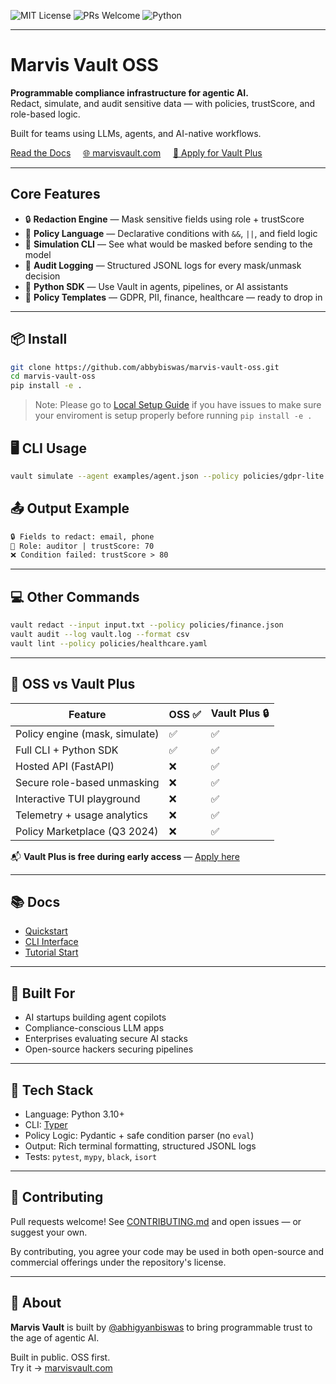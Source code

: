 ![MIT License](https://img.shields.io/badge/license-MIT-green)
![PRs Welcome](https://img.shields.io/badge/PRs-welcome-brightgreen)
![Python](https://img.shields.io/badge/python-3.10%2B-blue)

---

# Marvis Vault OSS

**Programmable compliance infrastructure for agentic AI.**  
Redact, simulate, and audit sensitive data — with policies, trustScore, and role-based logic.  

Built for teams using LLMs, agents, and AI-native workflows.

[ Read the Docs](./docs/01_index.md) &nbsp;&nbsp;&nbsp;&nbsp;[🌐 marvisvault.com](https://marvisvault.com) &nbsp;&nbsp;&nbsp;&nbsp;[🚀 Apply for Vault Plus](https://tally.so/r/3XNBgP)

---

## Core Features

- 🔒 **Redaction Engine** — Mask sensitive fields using role + trustScore
- 🧠 **Policy Language** — Declarative conditions with `&&`, `||`, and field logic
- 🧪 **Simulation CLI** — See what would be masked before sending to the model
- 📜 **Audit Logging** — Structured JSONL logs for every mask/unmask decision
- 🧰 **Python SDK** — Use Vault in agents, pipelines, or AI assistants
- 💼 **Policy Templates** — GDPR, PII, finance, healthcare — ready to drop in

---

## 📦 Install

```bash
git clone https://github.com/abbybiswas/marvis-vault-oss.git
cd marvis-vault-oss
pip install -e .
```
> Note: Please go to [Local Setup Guide](SETUP.md) if you have issues to make sure your enviroment is setup properly before running `pip install -e .` 

## 🖥️ CLI Usage

```bash
vault simulate --agent examples/agent.json --policy policies/gdpr-lite.json
```
## 📤 Output Example

```txt
🔒 Fields to redact: email, phone  
🧠 Role: auditor | trustScore: 70  
❌ Condition failed: trustScore > 80  
```

---

## 💻 Other Commands

```bash
vault redact --input input.txt --policy policies/finance.json
vault audit --log vault.log --format csv
vault lint --policy policies/healthcare.yaml
```

---

## 🧱 OSS vs Vault Plus

| Feature                          | OSS ✅ | Vault Plus 🔒 |
|----------------------------------|--------|----------------|
| Policy engine (mask, simulate)   | ✅     | ✅  
| Full CLI + Python SDK            | ✅     | ✅  
| Hosted API (FastAPI)             | ❌     | ✅  
| Secure role-based unmasking      | ❌     | ✅  
| Interactive TUI playground       | ❌     | ✅  
| Telemetry + usage analytics      | ❌     | ✅  
| Policy Marketplace (Q3 2024)     | ❌     | ✅  

📬 **Vault Plus is free during early access** — [Apply here](https://tally.so/r/3XNBgP)

---

## 📚 Docs

- [Quickstart](docs/00_quickstart.md)
- [CLI Interface](docs/02_cli_interface_.md)
- [Tutorial Start](docs/01_index.md)

---

## 🧠 Built For

- AI startups building agent copilots  
- Compliance-conscious LLM apps  
- Enterprises evaluating secure AI stacks  
- Open-source hackers securing pipelines  

---

## 🔬 Tech Stack

- Language: Python 3.10+  
- CLI: [Typer](https://typer.tiangolo.com/)  
- Policy Logic: Pydantic + safe condition parser (no `eval`)  
- Output: Rich terminal formatting, structured JSONL logs  
- Tests: `pytest`, `mypy`, `black`, `isort`  

---

## 🧩 Contributing
Pull requests welcome!
See [CONTRIBUTING.md](CONTRIBUTING.md) and open issues — or suggest your own.

By contributing, you agree your code may be used in both open-source and commercial offerings under the repository's license.


---

## 🧠 About

**Marvis Vault** is built by [@abhigyanbiswas](https://www.linkedin.com/in/abhigyan-biswas/) to bring programmable trust to the age of agentic AI.

Built in public. OSS first.  
Try it → [marvisvault.com](https://marvisvault.com)
